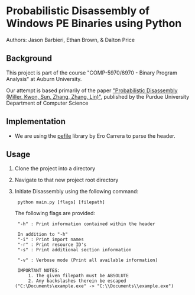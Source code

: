 # Probabilistic Disassembly of Windows PE Binaries using Python
Authors: Jason Barbieri, Ethan Brown, & Dalton Price

## Background
This project is part of the course "COMP-5970/6970 - Binary Program Analysis" at Auburn University.

Our attempt is based primarily of the paper 
["Probabilistic Disassembly (Miller, Kwon, Sun, Zhang, Zhang, Lin)"](https://www.cs.purdue.edu/homes/zhan3299/res/ICSE19.pdf), 
published by the Purdue University Department of Computer Science

## Implementation
 - We are using the [pefile](https://pypi.org/project/pefile/) library by Ero Carrera to parse the header.

## Usage
1. Clone the project into a directory
2. Navigate to that new project root directory
3. Initiate Disassembly using the following command:
        
        python main.py [flags] [filepath]
    The following flags are provided:
    
        "-h" : Print information contained within the header
        
        In addition to "-h"
        "-i" : Print import names
        "-r" : Print resource ID's
        "-s" : Print additional section information

        "-v" : Verbose mode (Print all available information)
    <!-- tsk -->
        IMPORTANT NOTES: 
            1. The given filepath must be ABSOLUTE
            2. Any backslashes therein be escaped ("C:\Documents\example.exe" -> "C:\\Documents\\example.exe")
